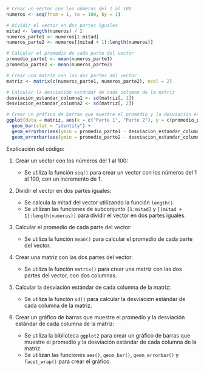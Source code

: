 ```r
# Crear un vector con los números del 1 al 100
numeros <- seq(from = 1, to = 100, by = 1)

# Dividir el vector en dos partes iguales
mitad <- length(numeros) / 2
numeros_parte1 <- numeros[1:mitad]
numeros_parte2 <- numeros[(mitad + 1):length(numeros)]

# Calcular el promedio de cada parte del vector
promedio_parte1 <- mean(numeros_parte1)
promedio_parte2 <- mean(numeros_parte2)

# Crear una matriz con las dos partes del vector
matriz <- matrix(c(numeros_parte1, numeros_parte2), ncol = 2)

# Calcular la desviación estándar de cada columna de la matriz
desviacion_estandar_columna1 <- sd(matriz[, 1])
desviacion_estandar_columna2 <- sd(matriz[, 2])

# Crear un gráfico de barras que muestre el promedio y la desviación estándar de cada columna de la matriz
ggplot(data = matriz, aes(x = c("Parte 1", "Parte 2"), y = c(promedio_parte1, promedio_parte2))) +
  geom_bar(stat = "identity") +
  geom_errorbar(aes(ymin = promedio_parte1 - desviacion_estandar_columna1, ymax = promedio_parte1 + desviacion_estandar_columna1), width = 0.2) +
  geom_errorbar(aes(ymin = promedio_parte2 - desviacion_estandar_columna2, ymax = promedio_parte2 + desviacion_estandar_columna2), width = 0.2) 
```

Explicación del código:

1. Crear un vector con los números del 1 al 100:
   - Se utiliza la función `seq()` para crear un vector con los números del 1 al 100, con un incremento de 1.

2. Dividir el vector en dos partes iguales:
   - Se calcula la mitad del vector utilizando la función `length()`.
   - Se utilizan las funciones de subconjunto `[1:mitad]` y `[(mitad + 1):length(numeros)]` para dividir el vector en dos partes iguales.

3. Calcular el promedio de cada parte del vector:
   - Se utiliza la función `mean()` para calcular el promedio de cada parte del vector.

4. Crear una matriz con las dos partes del vector:
   - Se utiliza la función `matrix()` para crear una matriz con las dos partes del vector, con dos columnas.

5. Calcular la desviación estándar de cada columna de la matriz:
   - Se utiliza la función `sd()` para calcular la desviación estándar de cada columna de la matriz.

6. Crear un gráfico de barras que muestre el promedio y la desviación estándar de cada columna de la matriz:
   - Se utiliza la biblioteca `ggplot2` para crear un gráfico de barras que muestre el promedio y la desviación estándar de cada columna de la matriz.
   - Se utilizan las funciones `aes()`, `geom_bar()`, `geom_errorbar()` y `facet_wrap()` para crear el gráfico.